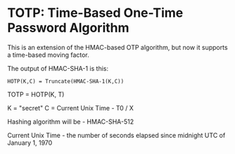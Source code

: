 # TOTP: Time-Based One-Time Password Algorithm

This is an extension of the HMAC-based OTP algorithm, but now it supports a time-based moving factor.

The output of HMAC-SHA-1 is this:

```
HOTP(K,C) = Truncate(HMAC-SHA-1(K,C))
```

TOTP = HOTP(K, T)

K = "secret"
C = Current Unix Time - T0 / X

Hashing algorithm will be - HMAC-SHA-512

Current Unix Time - the number of seconds elapsed since midnight UTC of January 1, 1970
